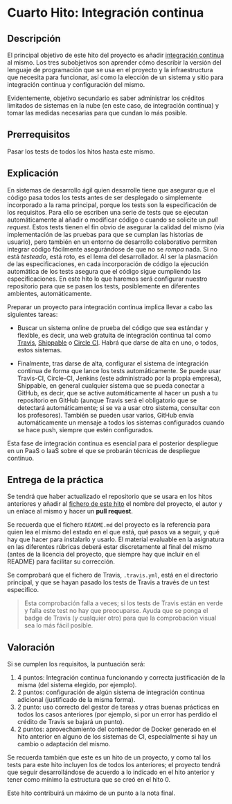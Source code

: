 # Cuarto Hito: Integración continua

## Descripción

El principal objetivo de este hito del proyecto es añadir
[integración continua](http://jj.github.io/CC/documentos/temas/Integracion_continua)
al mismo. Los tres subobjetivos son aprender cómo describir la versión del
lenguaje de programación que se usa en el proyecto y la infraestructura que
necesita para funcionar, así como la elección de un sistema y sitio para
integración continua y configuración del mismo.

Evidentemente, objetivo secundario es saber administrar los créditos limitados
de sistemas en la nube (en este caso, de integración continua) y tomar las
medidas necesarias para que cundan lo más posible.

## Prerrequisitos

Pasar los tests de todos los hitos hasta este mismo.

## Explicación

En sistemas de desarrollo ágil quien desarrolle tiene que asegurar que el código
pasa todos los tests antes de ser desplegado o simplemente incorporado a la rama
principal, porque los tests son la especificación de los requisitos. Para ello
se escriben una serie de tests que se ejecutan automáticamente al añadir o
modificar código o cuando se solicite un *pull request*. Estos tests tienen el
fin obvio de asegurar la calidad del mismo (via implementación de las pruebas
para que se cumplan las historias de usuario), pero también en un entorno de
desarrollo colaborativo permiten integrar código fácilmente asegurándose de que
no se *rompa* nada. Si no está *testeado*, está roto, es el lema del
desarrollador. Al ser la plasmación de las especificaciones, en cada
incorporación de código la ejecución automática de los tests asegura que el
código sigue cumpliendo las especificaciones. En este hito lo que haremos será
configurar nuestro repositorio para que se pasen los tests, posiblemente en
diferentes ambientes, automáticamente.

Preparar un proyecto para integración continua implica llevar a cabo
las siguientes tareas:

- Buscar un sistema online de prueba del código que sea estándar y flexible, es
  decir, una web gratuita de integración continua tal como
  [Travis](https://travis-ci.com), [Shippable](https://app.shippable.com/) o
  [Circle CI](https://circle-ci.com). Habrá que darse de alta en uno, o todos,
  estos sistemas.

- Finalmente, tras darse de alta, configurar el sistema de integración continua
  de forma que lance los tests automáticamente. Se puede usar Travis-CI,
  Circle-CI, Jenkins (este administrado por la propia empresa), Shippable, en
  general cualquier sistema que se pueda conectar a GitHub, es decir, que se
  active automáticamente al hacer un push a tu repositorio en GitHub (aunque
  Travis será el obligatorio que se detectará automáticamente; si se va a usar
  otro sistema, consultar con los profesores).  También se pueden usar varios,
  GitHub envía automáticamente un mensaje a todos los sistemas configurados
  cuando se hace push, siempre que estén configurados.

Esta fase de integración continua es esencial para el posterior
despliegue en un PaaS o IaaS sobre el que se probarán técnicas de despliegue
continuo.

## Entrega de la práctica

Se tendrá que haber actualizado el repositorio que se usara en los hitos
anteriores y añadir al
[fichero de este hito](https://github.com/JJ/CC-21-22/blob/master/proyectos/4.md)
el nombre del proyecto, el autor y un enlace al mismo y hacer un **pull
request**.

Se recuerda que el fichero `README.md` del proyecto es la referencia para quien
lea el mismo del estado en el que está, qué pasos va a seguir, y qué hay que
hacer para instalarlo y usarlo. El material evaluable en la asignatura en las
diferentes rúbricas deberá estar discretamente al final del mismo (antes de la
licencia del proyecto, que siempre hay que incluir en el README) para facilitar
su corrección.

Se comprobará que el fichero de Travis, `.travis.yml`, está en el
directorio principal, y que se hayan pasado los tests de Travis a
través de un test específico.

> Esta comprobación falla a veces; si los tests de Travis están en
> verde y falla este test no hay que preocuparse. Ayuda que se ponga
> el badge de Travis (y cualquier otro) para que la comprobación
> visual sea lo más fácil posible.

## Valoración

Si se cumplen los requisitos, la
puntuación será:

1. 4 puntos: Integración continua funcionando y correcta justificación
   de la misma (del sistema elegido, por ejemplo).
2. 2 puntos: configuración de algún sistema de integración continua
   adicional (justificado de la misma forma).
3. 2 punto: uso correcto del gestor de tareas y otras buenas prácticas en todos
   los casos anteriores (por ejemplo, si por un error has perdido el crédito de
   Travis se bajará un punto).
4. 2 puntos: aprovechamiento del contenedor de Docker generado en el
   hito anterior en alguno de los sistemas de CI, especialmente si hay
   un cambio o adaptación del mismo.

Se recuerda también que este es un hito de un proyecto, y como tal los
tests para este hito incluyen los de todos los anteriores; el proyecto
tendrá que seguir desarrollándose de acuerdo a lo indicado en el hito
anterior y tener como mínimo la estructura que se creó en el
hito 0.

Este hito contribuirá un máximo de un punto a la nota final.
